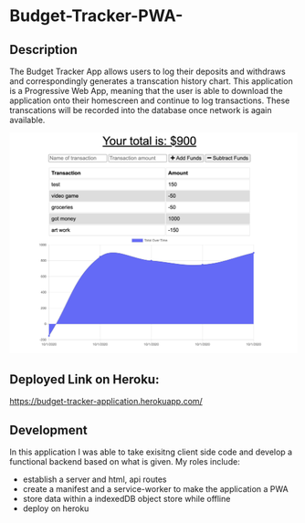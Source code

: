 # Budget-Tracker-PWA-

## Description
The Budget Tracker App allows users to log their deposits and withdraws and correspondingly generates a transcation history chart. This application is a Progressive Web App, meaning that the user is able to download the application onto their homescreen and continue to log transactions. These transcations will be recorded into the database once network is again available.

![Screenshot](public/assets/screenshot.png)

## Deployed Link on Heroku:
https://budget-tracker-application.herokuapp.com/

## Development
In this application I was able to take exisitng client side code and develop a functional backend based on what is given. My roles include:

- establish a server and html, api routes
- create a manifest and a service-worker to make the application a PWA
- store data within a indexedDB object store while offline
- deploy on heroku